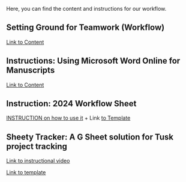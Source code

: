 Here, you can find the content and instructions for our workflow. 

## Setting Ground for Teamwork (Workflow)
  
[Link to Content](https://amirsafavi.com/index.php/setting-ground-for-teamwork/)

## Instructions: Using Microsoft Word Online for Manuscripts

[Link to Content](https://youtu.be/SaybuuZFAQY)

## Instruction: 2024 Workflow Sheet

[INSTRUCTION on how to use it](https://youtu.be/BpUohnBkef8) + Link [to Template](https://docs.google.com/spreadsheets/d/1M8X83P9wy4CtMqQnjoKmNLz-UjaZCCkEaZoUSdQRaYE/edit?usp=sharing)

## Sheety Tracker: A G Sheet solution for Tusk project tracking
[Link to instructional video](https://youtu.be/xeVTexVQJUQ)

[Link to template](https://docs.google.com/spreadsheets/d/1GS7O6SNVN0OZst5bv8GcnmHsNT7tcc6wup2RV0b4NtE/edit?usp=sharing)
